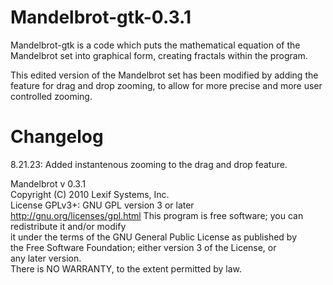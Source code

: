 # Mandelbrot-gtk-0.3.1
Mandelbrot-gtk is a code which puts the mathematical equation of the Mandelbrot set into graphical form, creating fractals within the program.

This edited version of the Mandelbrot set has been modified by adding the feature for drag and drop zooming, to allow for more precise
and more user controlled zooming.

# Changelog
8.21.23: Added instantenous zooming to the drag and drop feature.

Mandelbrot v 0.3.1                                                     
Copyright (C) 2010 Lexif Systems, Inc.                                        
License GPLv3+: GNU GPL version 3 or later <http://gnu.org/licenses/gpl.html> 
This program is free software; you can redistribute it and/or modify        
it under the terms of the GNU General Public License as published by         
the Free Software Foundation; either version 3 of the License, or            
any later version.                                                            
There is NO WARRANTY, to the extent permitted by law.
